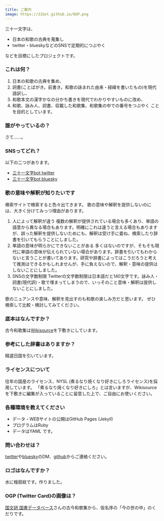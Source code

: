 ```yaml
---
title: ご案内
image: https://31bot.github.io/OGP.png
---
```


三十一文字は、

* 日本の和歌の古典を蒐集し
* twitter・blueskyなどのSNSで定期的につぶやく

などを目標にしたプロジェクトです。

### これは何？
1. 日本の和歌の古典を集め、
2. 詞書(ことばがき。前書き。和歌の詠まれた由来・経緯を書いたもの)を現代語訳し、
3. 和歌本文の漢字かなの分かち書きを現代でわかりやすいものに改め、
4. 和歌、詠み人、詞書、収載した和歌集、和歌集の中での番号をつぶやく
ことを目的としています。

### 誰がやっているの？
さて……。

### SNSってどれ？
以下の二つがあります。
* [三十一文字bot twitter](https://twitter.com/31_bot)
* [三十一文字bot bluesky](https://bsky.app/profile/31bot.bsky.social)

### 歌の意味や解釈が知りたいです
検索サイトで検索すると色々出てきます。
歌の意味や解釈を提供しないのには、大きく分けてみっつ理由があります。
1. 人によって解釈が違う
複数の解釈が提供されている場合も多くあり、単語の語意から異なる場合もあります。明確にこれは違うと言える場合もありますが、誤った解釈を提供しないためにも、解釈は受け手に委ね、検索したり辞書を引いてもらうことにしました。
2. 単語の意味が明らかにできないことがある
多くはないのですが、そもそも現代に単語の意味が伝えられていない場合があります。辞書を引いてもわからないと言うことが書いてあります。研究や辞書によってはこうだろうと考えて推測はできるかもしれませんが、手に負えないので、解釈・意味の提供はしないことにしました。
3. SNSの文字数制限
Twitterの文字数制限は日本語だと140文字です。詠み人・詞書(現代訳)・歌で埋まってしまうので、いっそのこと意味・解釈は提供しないことにしました。

歌のニュアンスや意味、解釈を見出すのも和歌の楽しみ方だと思います。
ぜひ検索して比較・検討してみてください。

### 底本はなんですか？
古今和歌集は[Wikisource](https://ja.wikisource.org/wiki/古今和歌集)を下敷きにしています。

### 参考にした辞書はありますか？
精選日国を引いています。

### ライセンスについて
往年の国産のライセンス、NYSL (煮るなり焼くなり好きにしろライセンス)を採用しています。
「煮るなり焼くなり好きにしろ」とは言いますが、Wikisourceを下敷きに編集が入っていることに留意した上で、ご自由にお使いください。

### 各種環境を教えてください
* データ・WEBサイトの公開はGitHub Pages (Jekyll)
* プログラムはRuby
* データはYAML
です。

### 問い合わせは？
[twitter](https://twitter.com/31_bot)や[bluesky](https://bsky.app/profile/31bot.bsky.social)のDM、[github](https://31bot.github.io/)からご連絡ください。


### ロゴはなんですか？
水に檜扇紋です。作りました。

### OGP (Twitter Card)の画像は？
[国文研 国書データベース](https://kokusho.nijl.ac.jp/biblio/200003050/)さんの古今和歌集から、仮名序の「今の世の中」のくだりです。